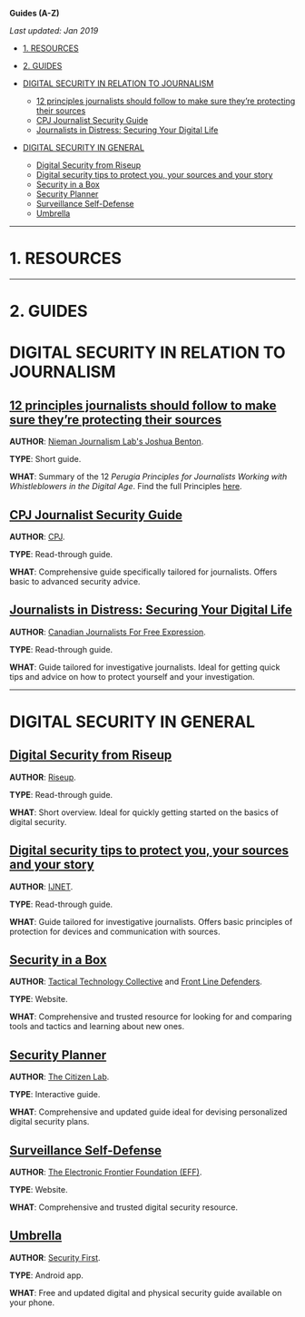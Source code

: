 
**Guides (A-Z)**

*Last updated: Jan 2019*

* [1. RESOURCES](#2-resources)
* [2. GUIDES](#1-guides)
* [DIGITAL SECURITY IN RELATION TO JOURNALISM](#DIGITAL-SECURITY-IN-RELATION-TO-JOURNALISM)
  * [12 principles journalists should follow to make sure they’re protecting their sources](#12-principles-journalists-should-follow-to-make-sure-theyre-protecting-their-sources)
  * [CPJ Journalist Security Guide](#cpj-journalist-security-guide)
  * [Journalists in Distress: Securing Your Digital Life](#journalists-in-distress-securing-your-digital-life)

* [DIGITAL SECURITY IN GENERAL](#digital-security-in-general)
  * [Digital Security from Riseup](#digital-security-from-riseup)
  * [Digital security tips to protect you, your sources and your story](#digital-security-tips-to-protect-you-your-sources-and-your-story)
  * [Security in a Box](#security-in-a-box)
  * [Security Planner](#security-planner)
  * [Surveillance Self-Defense](#surveillance-self-defense)
  * [Umbrella](#umbrella)




* * * 


# 1. RESOURCES


* * * 





# 2. GUIDES

# DIGITAL SECURITY IN RELATION TO JOURNALISM



## **[12 principles journalists should follow to make sure they’re protecting their sources](http://www.niemanlab.org/2019/01/here-are-12-principles-journalists-should-follow-to-make-sure-theyre-protecting-their-sources/)** 

**AUTHOR**: [Nieman Journalism Lab's Joshua Benton](http://www.niemanlab.org/author/jbenton/).

**TYPE**: Short guide.

**WHAT**: Summary of the 12 *Perugia Principles for Journalists Working with Whistleblowers in the Digital Age*. Find the full Principles [here](https://blueprintforfreespeech.net/wp-content/uploads/2019/01/Blueprint_Perugia_Principles.pdf).




## **[CPJ Journalist Security Guide](https://cpj.org/reports/2012/04/journalist-security-guide.php)** 

**AUTHOR**: [CPJ](https://cpj.org/).

**TYPE**: Read-through guide.

**WHAT**: Comprehensive guide specifically tailored for journalists. Offers basic to advanced security advice.




## **[Journalists in Distress: Securing Your Digital Life](https://www.cjfe.org/journalists_in_distress_securing_your_digital_life)** 

**AUTHOR**: [Canadian Journalists For Free Expression](https://www.cjfe.org/).

**TYPE**: Read-through guide.

**WHAT**: Guide tailored for investigative journalists. Ideal for getting quick tips and advice on how to protect yourself and your investigation. 








* * *

# DIGITAL SECURITY IN GENERAL

## **[Digital Security from Riseup](https://riseup.net/en/security)** 

**AUTHOR**: [Riseup](https://riseup.net/en).

**TYPE**: Read-through guide.

**WHAT**: Short overview. Ideal for quickly getting started on the basics of digital security. 


## **[Digital security tips to protect you, your sources and your story](https://ijnet.org/en/story/digital-security-tips-protect-you-your-sources-and-your-story)** 

**AUTHOR**: [IJNET](https://ijnet.org/en).

**TYPE**: Read-through guide.

**WHAT**: Guide tailored for investigative journalists. Offers basic principles of protection for devices and communication with sources. 


## **[Security in a Box](https://securityinabox.org/en/)** 

**AUTHOR**: [Tactical Technology Collective](https://tacticaltech.org/) and [Front Line Defenders](https://www.frontlinedefenders.org/).

**TYPE**: Website.

**WHAT**: Comprehensive and trusted resource for looking for and comparing tools and tactics and learning about new ones.


## **[Security Planner](https://securityplanner.org/#/)** 

**AUTHOR**: [The Citizen Lab](https://citizenlab.ca/).

**TYPE**: Interactive guide.

**WHAT**: Comprehensive and updated guide ideal for devising personalized digital security plans. 


## **[Surveillance Self-Defense](https://ssd.eff.org/en)** 

**AUTHOR**: [The Electronic Frontier Foundation (EFF)](https://www.eff.org/).

**TYPE**: Website.

**WHAT**: Comprehensive and trusted digital security resource.



## **[Umbrella](https://secfirst.org/umbrella/)** 

**AUTHOR**: [Security First](https://secfirst.org/).

**TYPE**: Android app.

**WHAT**: Free and updated digital and physical security guide available on your phone.

